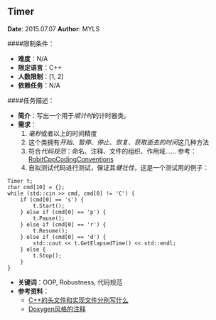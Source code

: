Timer
---

**Date**: 2015.07.07
**Author**: MYLS

####限制条件：

 - **难度**：N/A
 - **限定语言**：C++
 - **人数限制**：[1, 2]
 - **依赖任务**：N/A

####任务描述：

 - **简介**：写出一个用于*顺计时*的计时器类。
 - **需求**：
    1. *毫秒*或者以上的时间精度
    2. 这个类拥有*开始*、*暂停*、*停止*、*恢复*、*获取逝去的时间*这几种方法
    3. 符合*代码规范*：命名、注释、文件的组织、作用域…… 参考：[RobitCppCodingConventions](ref/RobitCppCodingConventions.md)
    4. 自拟测试代码进行测试，保证其*健壮性*，这是一个测试用的例子：
```
Timer t;
char cmd[10] = {};
while (std::cin >> cmd, cmd[0] != 'C') {
	if (cmd[0] == 's') {
		t.Start();
	} else if (cmd[0] == 'p') {
		t.Pause();
	} else if (cmd[0] == 'r') {
		t.Resume();
	} else if (cmd[0] == 'd') {
		std::cout << t.GetElapsedTime() << std::endl;
	} else {
		t.Stop();
	}
}
```

 - **关键词**：OOP, Robustness, 代码规范
 - **参考资料**：
    - [C++的头文件和实现文件分别写什么](http://www.cnblogs.com/ider/archive/2011/06/30/what_is_in_cpp_header_and_implementation_file.html)
    - [Doxygen风格的注释](http://blog.csdn.net/netlinux/article/details/7681386)

